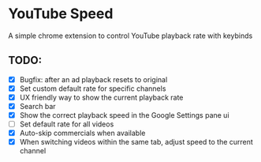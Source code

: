 # YouTube Speed

A simple chrome extension to control YouTube playback rate with keybinds


## TODO:

- [X] Bugfix: after an ad playback resets to original
- [X] Set custom default rate for specific channels
- [X] UX friendly way to show the current playback rate
- [X] Search bar
- [X] Show the correct playback speed in the Google Settings pane ui
- [ ] Set default rate for all videos
- [X] Auto-skip commercials when available
- [X] When switching videos within the same tab, adjust speed to the current channel

